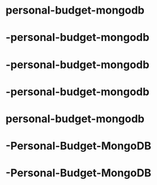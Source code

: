 # personal-budget-mongodb
# -personal-budget-mongodb
# -personal-budget-mongodb
# -personal-budget-mongodb
# personal-budget-mongodb
# -Personal-Budget-MongoDB
# -Personal-Budget-MongoDB
